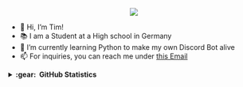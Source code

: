 <p align="center">
  <img src="https://github-profile-trophy.vercel.app/?username=Fluqzy&rank=SECRET,SSS,SS,S,AAA,AA,A,B,C&margin-w=5&no-bg=true&no-frame=true"/></a>
  </p>
  
- 👋 Hi, I’m Tim!
- 📚 I am a Student at a High school in Germany
- 🌱 I’m currently learning Python to make my own Discord Bot alive
- 📫 For inquiries, you can reach me under [this Email](mailto:tim@fluqzy.eu)

<details>
  <summary><b>:gear: &nbsp;GitHub Statistics</b></summary>
      <img src="https://raw.githubusercontent.com/Fluqzy/github-stats-transparent/output/generated/overview.svg">
      <img src="https://raw.githubusercontent.com/Fluqzy/github-stats-transparent/output/generated/languages.svg">
</details>
